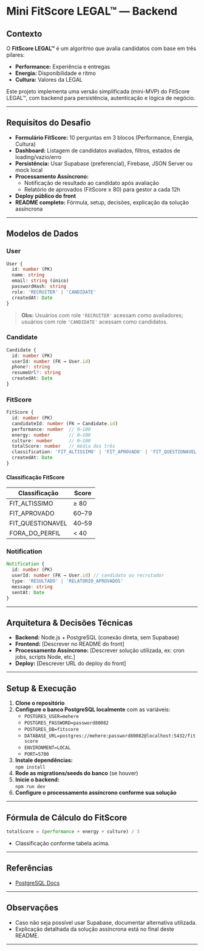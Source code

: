 # Mini FitScore LEGAL™ — Backend

## Contexto

O **FitScore LEGAL™** é um algoritmo que avalia candidatos com base em três pilares:
- **Performance:** Experiência e entregas
- **Energia:** Disponibilidade e ritmo
- **Cultura:** Valores da LEGAL

Este projeto implementa uma versão simplificada (mini-MVP) do FitScore LEGAL™, com backend para persistência, autenticação e lógica de negócio.

---

## Requisitos do Desafio

- **Formulário FitScore:** 10 perguntas em 3 blocos (Performance, Energia, Cultura)
- **Dashboard:** Listagem de candidatos avaliados, filtros, estados de loading/vazio/erro
- **Persistência:** Usar Supabase (preferencial), Firebase, JSON Server ou mock local
- **Processamento Assíncrono:**
  - Notificação de resultado ao candidato após avaliação
  - Relatório de aprovados (FitScore ≥ 80) para gestor a cada 12h
- **Deploy público do front**
- **README completo:** Fórmula, setup, decisões, explicação da solução assíncrona

---

## Modelos de Dados

### User

```ts
User {
  id: number (PK)
  name: string
  email: string (único)
  passwordHash: string
  role: 'RECRUITER' | 'CANDIDATE'
  createdAt: Date
}
```
> **Obs:** Usuários com role `'RECRUITER'` acessam como avaliadores; usuários com role `'CANDIDATE'` acessam como candidatos.

### Candidate

```ts
Candidate {
  id: number (PK)
  userId: number (FK → User.id)
  phone?: string
  resumeUrl?: string
  createdAt: Date
}
```

### FitScore

```ts
FitScore {
  id: number (PK)
  candidateId: number (FK → Candidate.id)
  performance: number  // 0–100
  energy: number       // 0–100
  culture: number      // 0–100
  totalScore: number   // média dos três
  classification: 'FIT_ALTISSIMO' | 'FIT_APROVADO' | 'FIT_QUESTIONAVEL' | 'FORA_DO_PERFIL'
  createdAt: Date
}
```

#### Classificação FitScore

| Classificação      | Score      |
|--------------------|------------|
| FIT_ALTISSIMO      | ≥ 80       |
| FIT_APROVADO       | 60–79      |
| FIT_QUESTIONAVEL   | 40–59      |
| FORA_DO_PERFIL     | < 40       |

### Notification

```ts
Notification {
  id: number (PK)
  userId: number (FK → User.id) // candidato ou recrutador
  type: 'RESULTADO' | 'RELATORIO_APROVADOS'
  message: string
  sentAt: Date
}
```

---

## Arquitetura & Decisões Técnicas

- **Backend:** Node.js + PostgreSQL (conexão direta, sem Supabase)
- **Frontend:** [Descrever no README do front]
- **Processamento Assíncrono:** [Descrever solução utilizada, ex: cron jobs, scripts Node, etc.]
- **Deploy:** [Descrever URL do deploy do front]

---

## Setup & Execução

1. **Clone o repositório**
2. **Configure o banco PostgreSQL localmente** com as variáveis:
   - `POSTGRES_USER=mehere`
   - `POSTGRES_PASSWORD=password80082`
   - `POSTGRES_DB=fitscore`
   - `DATABASE_URL=postgres://mehere:password80082@localhost:5432/fitscore`
   - `ENVIRONMENT=LOCAL`
   - `PORT=5780`
3. **Instale dependências:**  
   `npm install`
4. **Rode as migrations/seeds do banco** (se houver)
5. **Inicie o backend:**  
   `npm run dev`
6. **Configure o processamento assíncrono conforme sua solução**

---

## Fórmula de Cálculo do FitScore

```ts
totalScore = (performance + energy + culture) / 3
```
- Classificação conforme tabela acima.

---

## Referências

- [PostgreSQL Docs](https://www.postgresql.org/docs/)


---

## Observações

- Caso não seja possível usar Supabase, documentar alternativa utilizada.
- Explicação detalhada da solução assíncrona está no final deste README.

---